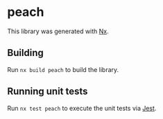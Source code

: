 # peach

This library was generated with [Nx](https://nx.dev).

## Building

Run `nx build peach` to build the library.

## Running unit tests

Run `nx test peach` to execute the unit tests via [Jest](https://jestjs.io).
